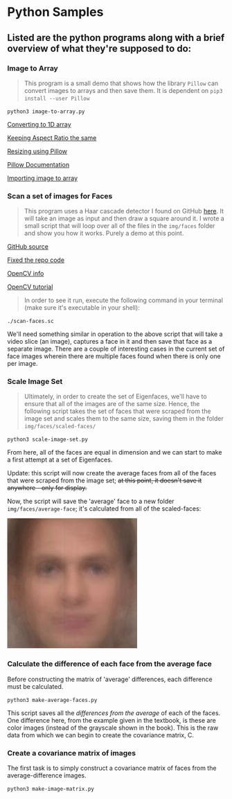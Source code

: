 # **Python Samples**

## Listed are the python programs along with a brief overview of what they're supposed to do:

### **Image to Array**

> This program is a small demo that shows how the library `Pillow` can convert images to arrays and then save them. It is dependent on `pip3 install --user Pillow`

```
python3 image-to-array.py
```
[Converting to 1D array](https://stackoverflow.com/questions/15612373/convert-image-png-to-matrix-and-then-to-1d-array)

[Keeping Aspect Ratio the same](https://stackoverflow.com/questions/273946/how-do-i-resize-an-image-using-pil-and-maintain-its-aspect-ratio)

[Resizing using Pillow](https://www.geeksforgeeks.org/python-pil-image-resize-method/)

[Pillow Documentation](https://pillow.readthedocs.io/en/stable/reference/Image.html)

[Importing image to array](https://www.pluralsight.com/guides/importing-image-data-into-numpy-arrays)

### **Scan a set of images for Faces**

> This program uses a Haar cascade detector I found on GitHub [here](https://github.com/shantnu/FaceDetect). It will take an image as input and then draw a square around it. I wrote a small script that will loop over all of the files in the `img/faces` folder and show you how it works. Purely a demo at this point.

[GitHub source](https://github.com/rcrespocano/opencv-python/issues/2)

[Fixed the repo code](https://answers.opencv.org/question/216137/attributeerror-module-cv2cv2-has-no-attribute-saliencysolved/)

[OpenCV info](https://docs.opencv.org/2.4/modules/highgui/doc/user_interface.html)

[OpenCV tutorial](https://opencv-python-tutroals.readthedocs.io/en/latest/py_tutorials/py_gui/py_image_display/py_image_display.html)

> In order to see it run, execute the following command in your terminal (make sure it's executable in your shell):
```
./scan-faces.sc
```

We'll need something similar in operation to the above script that will take a video slice (an image), captures a face in it and then save that face as a separate image. There are a couple of interesting cases in the current set of face images wherein there are multiple faces found when there is only one per image.

### **Scale Image Set**

> Ultimately, in order to create the set of Eigenfaces, we'll have to ensure that all of the images are of the same size. Hence, the following script takes the set of faces that were scraped from the image set and scales them to the same size, saving them in the folder `img/faces/scaled-faces/`

```
python3 scale-image-set.py
```

From here, all of the faces are equal in dimension and we can start to make a first attempt at a set of Eigenfaces.

Update: this script will now create the average faces from all of the faces that were scraped from the image set; ~~at this point, it doesn't save it anywhere - only for display.~~

Now, the script will save the 'average' face to a new folder `img/faces/average-face`; it's calculated from all of the scaled-faces:

![Average Face](img/faces/average-face/average-face.jpg)

### **Calculate the difference of each face from the average face**

Before constructing the matrix of 'average' differences, each difference must be calculated.

```
python3 make-average-faces.py
```

This script saves all the *differences from the average* of each of the faces. One difference here, from the example given in the textbook, is these are color images (instead of the grayscale shown in the book). This is the raw data from which we can begin to create the covariance matrix, C.

### **Create a covariance matrix of images**

The first task is to simply construct a covariance matrix of faces from the average-difference images.

```
python3 make-image-matrix.py
```

